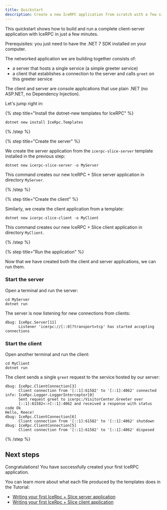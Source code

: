 ```yaml
---
title: Quickstart
description: Create a new IceRPC application from scratch with a few simple commands.
---
```


This quickstart shows how to build and run a complete client-server application with IceRPC in just a few minutes.

Prerequisites: you just need to have the .NET 7 SDK installed on your computer.

The networked application we are building together consists of:

- a server that hosts a single service (a simple greeter service)
- a client that establishes a connection to the server and calls `greet` on this greeter service

The client and server are console applications that use plain .NET (no ASP.NET, no Dependency Injection).

Let's jump right in:

{% step title="Install the dotnet-new templates for IceRPC" %}

```shell {% showTitle=false %}
dotnet new install IceRpc.Templates
```

{% /step %}

{% step title="Create the server" %}

We create the server application from the `icerpc-slice-server` template installed in the previous step:

```shell
dotnet new icerpc-slice-server -o MyServer
```

This command creates our new IceRPC + Slice server application in directory `MyServer`.

{% /step %}

{% step title="Create the client" %}

Similarly, we create the client application from a template:

```shell
dotnet new icerpc-slice-client -o MyClient
```

This command creates our new IceRPC + Slice client application in directory `MyClient`.

{% /step %}

{% step title="Run the application" %}

Now that we have created both the client and server applications, we can run them.

### Start the server

Open a terminal and run the server:

```shell
cd MyServer
dotnet run
```

The server is now listening for new connections from clients:

```
dbug: IceRpc.Server[11]
      Listener 'icerpc://[::0]?transport=tcp' has started accepting connections
```

### Start the client

Open another terminal and run the client:

```shell
cd MyClient
dotnet run
```

The client sends a single `greet` request to the service hosted by our server:

```
dbug: IceRpc.ClientConnection[3]
      Client connection from '[::1]:61582' to '[::1]:4062' connected
info: IceRpc.Logger.LoggerInterceptor[0]
      Sent request greet to icerpc:/VisitorCenter.Greeter over
      [::1]:61582<->[::1]:4062 and received a response with status code Ok
Hello, Reece!
dbug: IceRpc.ClientConnection[6]
      Client connection from '[::1]:61582' to '[::1]:4062' shutdown
dbug: IceRpc.ClientConnection[5]
      Client connection from '[::1]:61582' to '[::1]:4062' disposed
```

{% /step %}

## Next steps

Congratulations! You have successfully created your first IceRPC application.

You can learn more about what each file produced by the templates does in the Tutorial:

- [Writing your first IceRpc + Slice server application][slice-server-tutorial]
- [Writing your first IceRpc + Slice client application][slice-client-tutorial]

[slice-client-tutorial]: /getting-started/tutorial/slice-client-tutorial
[slice-server-tutorial]: /getting-started/tutorial/slice-server-tutorial
